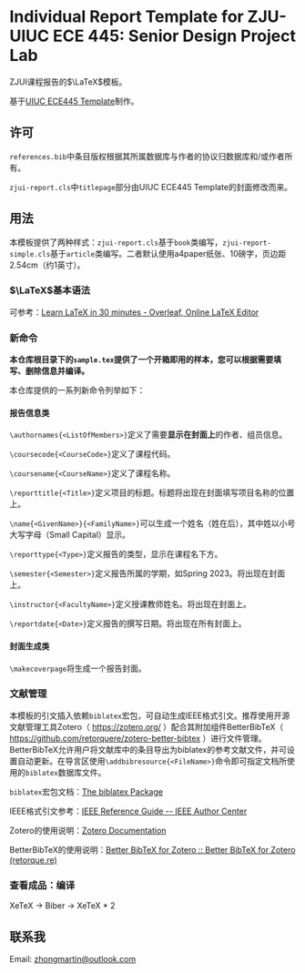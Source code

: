 # Individual Report Template for ZJU-UIUC ECE 445: Senior Design Project Lab

ZJUI课程报告的$\LaTeX$模板。

基于[UIUC ECE445 Template](https://courses.grainger.illinois.edu/ece445zjui/documents/445_template.zip)制作。

## 许可

`references.bib`中条目版权根据其所属数据库与作者的协议归数据库和/或作者所有。

`zjui-report.cls`中`titlepage`部分由UIUC ECE445 Template的封面修改而来。

## 用法

本模板提供了两种样式：`zjui-report.cls`基于`book`类编写，`zjui-report-simple.cls`基于`article`类编写。二者默认使用a4paper纸张、10磅字，页边距2.54cm（约1英寸）。

### $\LaTeX$基本语法

可参考：[Learn LaTeX in 30 minutes - Overleaf, Online LaTeX Editor](https://www.overleaf.com/learn/latex/Learn_LaTeX_in_30_minutes)

### 新命令

**本仓库根目录下的`sample.tex`提供了一个开箱即用的样本，您可以根据需要填写、删除信息并编译。**

本仓库提供的一系列新命令列举如下：

#### 报告信息类

`\authornames{<ListOfMembers>}`定义了需要**显示在封面上**的作者、组员信息。

`\coursecode{<CourseCode>}`定义了课程代码。

`\coursename{<CourseName>}`定义了课程名称。

`\reporttitle{<Title>}`定义项目的标题。标题将出现在封面填写项目名称的位置上。

`\name{<GivenName>}{<FamilyName>}`可以生成一个姓名（姓在后），其中姓以小号大写字母（Small Capital）显示。

`\reporttype{<Type>}`定义报告的类型，显示在课程名下方。

`\semester{<Semester>}`定义报告所属的学期，如Spring 2023。将出现在封面上。

`\instructor{<FacultyName>}`定义授课教师姓名。将出现在封面上。

`\reportdate{<Date>}`定义报告的撰写日期。将出现在所有封面上。

#### 封面生成类

`\makecoverpage`将生成一个报告封面。

### 文献管理

本模板的引文插入依赖`biblatex`宏包，可自动生成IEEE格式引文。推荐使用开源文献管理工具Zotero（ https://zotero.org/ ）配合其附加组件BetterBibTeX（ https://github.com/retorquere/zotero-better-bibtex ）进行文件管理。BetterBibTeX允许用户将文献库中的条目导出为biblatex的参考文献文件，并可设置自动更新。在导言区使用`\addbibresource{<FileName>}`命令即可指定文档所使用的`biblatex`数据库文件。

`biblatex`宏包文档：[The biblatex Package](http://mirrors.ctan.org/macros/latex/contrib/biblatex/doc/biblatex.pdf)

IEEE格式引文参考：[IEEE Reference Guide -- IEEE Author Center](https://ieeeauthorcenter.ieee.org/wp-content/uploads/IEEE-Reference-Guide.pdf)

Zotero的使用说明：[Zotero Documentation](https://www.zotero.org/support/)

BetterBibTeX的使用说明：[Better BibTeX for Zotero :: Better BibTeX for Zotero (retorque.re)](https://retorque.re/zotero-better-bibtex/)

### 查看成品：编译

XeTeX -> Biber -> XeTeX * 2


## 联系我

Email: zhongmartin@outlook.com